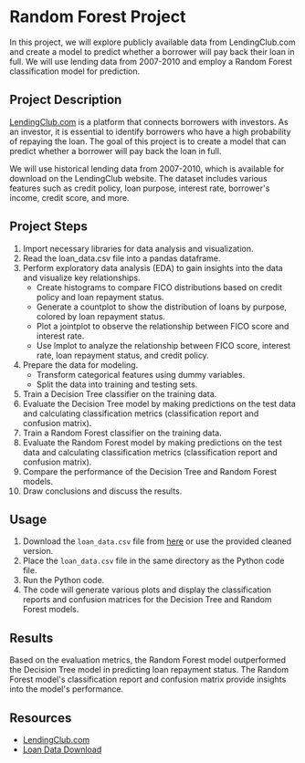 # Random Forest Project

In this project, we will explore publicly available data from LendingClub.com and create a model to predict whether a borrower will pay back their loan in full. We will use lending data from 2007-2010 and employ a Random Forest classification model for prediction.

## Project Description

[LendingClub.com](www.lendingclub.com) is a platform that connects borrowers with investors. As an investor, it is essential to identify borrowers who have a high probability of repaying the loan. The goal of this project is to create a model that can predict whether a borrower will pay back the loan in full.

We will use historical lending data from 2007-2010, which is available for download on the LendingClub website. The dataset includes various features such as credit policy, loan purpose, interest rate, borrower's income, credit score, and more.

## Project Steps

1. Import necessary libraries for data analysis and visualization.
2. Read the loan_data.csv file into a pandas dataframe.
3. Perform exploratory data analysis (EDA) to gain insights into the data and visualize key relationships.
   - Create histograms to compare FICO distributions based on credit policy and loan repayment status.
   - Generate a countplot to show the distribution of loans by purpose, colored by loan repayment status.
   - Plot a jointplot to observe the relationship between FICO score and interest rate.
   - Use lmplot to analyze the relationship between FICO score, interest rate, loan repayment status, and credit policy.
4. Prepare the data for modeling.
   - Transform categorical features using dummy variables.
   - Split the data into training and testing sets.
5. Train a Decision Tree classifier on the training data.
6. Evaluate the Decision Tree model by making predictions on the test data and calculating classification metrics (classification report and confusion matrix).
7. Train a Random Forest classifier on the training data.
8. Evaluate the Random Forest model by making predictions on the test data and calculating classification metrics (classification report and confusion matrix).
9. Compare the performance of the Decision Tree and Random Forest models.
10. Draw conclusions and discuss the results.

## Usage

1. Download the `loan_data.csv` file from [here](https://www.lendingclub.com/info/download-data.action) or use the provided cleaned version.
2. Place the `loan_data.csv` file in the same directory as the Python code file.
3. Run the Python code.
4. The code will generate various plots and display the classification reports and confusion matrices for the Decision Tree and Random Forest models.

## Results

Based on the evaluation metrics, the Random Forest model outperformed the Decision Tree model in predicting loan repayment status. The Random Forest model's classification report and confusion matrix provide insights into the model's performance.

## Resources

- [LendingClub.com](www.lendingclub.com)
- [Loan Data Download](https://www.lendingclub.com/info/download-data.action)

